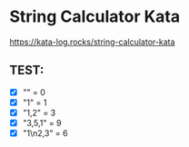 # String Calculator Kata

https://kata-log.rocks/string-calculator-kata

## TEST:

- [x] "" = 0
- [x] "1" = 1
- [x] "1,2" = 3
- [x] "3,5,1" = 9
- [x] "1\n2,3" = 6